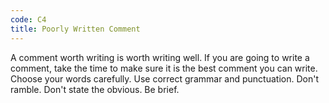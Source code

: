 ```yaml
---
code: C4
title: Poorly Written Comment
---
```

A comment worth writing is worth writing well.
If you are going to write a comment, take the time to make sure it is the best comment you can write.
Choose your words carefully. Use correct grammar and punctuation. Don't ramble.
Don't state the obvious. Be brief.